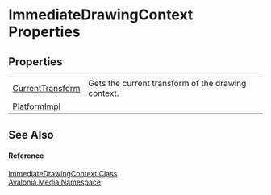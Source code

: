 # ImmediateDrawingContext Properties




## Properties
<table>
<tr>
<td><a href="P_Avalonia_Media_ImmediateDrawingContext_CurrentTransform">CurrentTransform</a></td>
<td>Gets the current transform of the drawing context.</td>
</tr>
<tr>
<td><a href="P_Avalonia_Media_ImmediateDrawingContext_PlatformImpl">PlatformImpl</a></td>
<td> </td>
</tr>
</table>

## See Also


#### Reference
<a href="T_Avalonia_Media_ImmediateDrawingContext">ImmediateDrawingContext Class</a>  
<a href="N_Avalonia_Media">Avalonia.Media Namespace</a>  
